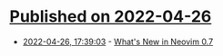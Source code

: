 # [Published on 2022-04-26](index.md)

* [2022-04-26, 17:39:03](https://news.ycombinator.com/item?id=31170535) - [What's New in Neovim 0.7](https://neovim.io/news/2022/04)
